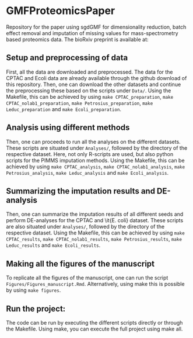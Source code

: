 # GMFProteomicsPaper

Repository for the paper using sgdGMF for dimensionality reduction, 
batch effect removal and imputation of missing values for mass-spectrometry 
based proteomics data. The bioRxiv preprint is available at: 


## Setup and preprocessing of data

First, all the data are downloaded and preprocessed. The data for the CPTAC and Ecoli data
are already available through the github download of this repository. 
Then, one can download the other datasets and continue the preprocessing these
based on the scripts under `Data/`. Using the Makefile, this can be achieved by
using `make CPTAC_preparation`, `make CPTAC_nolab1_preparation`, `make Petrosius_preparation`,
`make Leduc_preparation` and `make Ecoli_preparation`.

## Analysis using different methods

Then, one can proceeds to run all the analyses on the different datasets. These scripts
are situated under `Analyses/`, followed by the directory of the respective dataset. Here,
not only R-scripts are used, but also python scripts for the PIMMS imputation methods.
Using the Makefile, this can be achieved by
using `make CPTAC_analysis`, `make CPTAC_nolab1_analysis`, `make Petrosius_analysis`,
`make Leduc_analysis` and `make Ecoli_analysis`.


## Summarizing the imputation results and DE-analysis

Then, one can summarize the imputation results of all different seeds and perform DE-analyses
for the CPTAC and \it{E. coli} dataset. These scripts are also situated under `Analyses/`, 
followed by the directory of the respective dataset. Using the Makefile, this can be achieved by
using `make CPTAC_results`, `make CPTAC_nolab1_results`, `make Petrosius_results`,
`make Leduc_results` and `make Ecoli_results`.


## Making all the figures of the manuscript

To replicate all the figures of the manuscript, one can run the script
`Figures/Figures_manuscript.Rmd`. Alternatively, using make this is possible by
using `make figures`.

## Run the project:

The code can be run by executing the different scripts directly or through the Makefile. 
Using make, you can execute the full project using make all.

